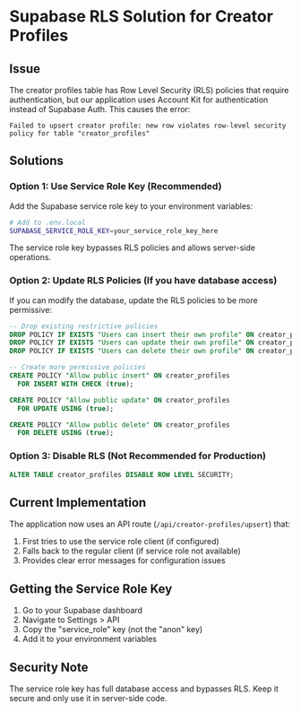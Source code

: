 # Supabase RLS Solution for Creator Profiles

## Issue
The creator profiles table has Row Level Security (RLS) policies that require authentication, but our application uses Account Kit for authentication instead of Supabase Auth. This causes the error:

```
Failed to upsert creator profile: new row violates row-level security policy for table "creator_profiles"
```

## Solutions

### Option 1: Use Service Role Key (Recommended)
Add the Supabase service role key to your environment variables:

```bash
# Add to .env.local
SUPABASE_SERVICE_ROLE_KEY=your_service_role_key_here
```

The service role key bypasses RLS policies and allows server-side operations.

### Option 2: Update RLS Policies (If you have database access)
If you can modify the database, update the RLS policies to be more permissive:

```sql
-- Drop existing restrictive policies
DROP POLICY IF EXISTS "Users can insert their own profile" ON creator_profiles;
DROP POLICY IF EXISTS "Users can update their own profile" ON creator_profiles;
DROP POLICY IF EXISTS "Users can delete their own profile" ON creator_profiles;

-- Create more permissive policies
CREATE POLICY "Allow public insert" ON creator_profiles
  FOR INSERT WITH CHECK (true);

CREATE POLICY "Allow public update" ON creator_profiles
  FOR UPDATE USING (true);

CREATE POLICY "Allow public delete" ON creator_profiles
  FOR DELETE USING (true);
```

### Option 3: Disable RLS (Not Recommended for Production)
```sql
ALTER TABLE creator_profiles DISABLE ROW LEVEL SECURITY;
```

## Current Implementation
The application now uses an API route (`/api/creator-profiles/upsert`) that:
1. First tries to use the service role client (if configured)
2. Falls back to the regular client (if service role not available)
3. Provides clear error messages for configuration issues

## Getting the Service Role Key
1. Go to your Supabase dashboard
2. Navigate to Settings > API
3. Copy the "service_role" key (not the "anon" key)
4. Add it to your environment variables

## Security Note
The service role key has full database access and bypasses RLS. Keep it secure and only use it in server-side code.

